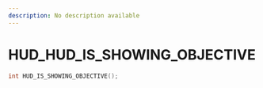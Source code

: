 ```yaml
---
description: No description available 
---
```


# HUD\_HUD_IS_SHOWING_OBJECTIVE

```cpp
int HUD_IS_SHOWING_OBJECTIVE();
```